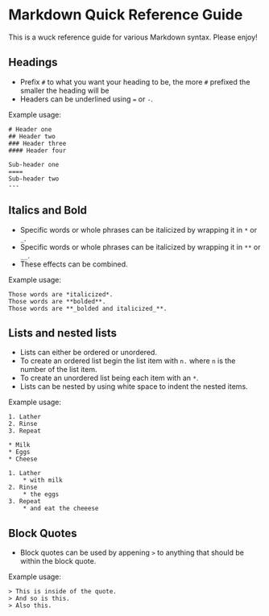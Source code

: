 Markdown Quick Reference Guide
===
This is a wuck reference guide for various Markdown syntax. Please enjoy!

Headings
---
* Prefix ```#``` to what you want your heading to be, the more ```#``` prefixed the smaller the heading will be
* Headers can be underlined using ```=``` or ```-```.

Example usage:

    # Header one
    ## Header two
    ### Header three
    #### Header four

    Sub-header one
    ====
    Sub-header two
    ---

Italics and Bold
---
* Specific words or whole phrases can be italicized by wrapping it in ```*``` or ```_```.
* Specific words or whole phrases can be italicized by wrapping it in ```**``` or ```__```.
* These effects can be combined.

Example usage:

    Those words are *italicized*.
    Those words are **bolded**.
    Those words are **_bolded and italicized_**.

Lists and nested lists
---
* Lists can either be ordered or unordered.
* To create an ordered list begin the list item with ```n.``` where ```n``` is the number of the list item.
* To create an unordered list being each item with an ```*```.
* Lists can be nested by using white space to indent the nested items.

Example usage:
    
    1. Lather
    2. Rinse
    3. Repeat
    
    * Milk
    * Eggs
    * Cheese

    1. Lather
        * with milk
    2. Rinse
        * the eggs
    3. Repeat
        * and eat the cheeese

Block Quotes
---
* Block quotes can be used by appening ```>``` to anything that should be within the block quote.

Example usage:

    > This is inside of the quote.
    > And so is this.
    > Also this.
